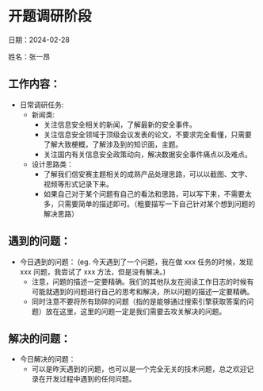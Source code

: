 # 开题调研阶段
日期：2024-02-28

姓名：张一昂
## 工作内容：

- 日常调研任务:
    - 新闻类:
        - 关注信息安全相关的新闻，了解最新的安全事件。
        - 关注信息安全领域于顶级会议发表的论文，不要求完全看懂，只需要了解大致梗概，了解涉及到的知识面，主题。
        - 关注国内有关信息安全政策动向，解决数据安全事件痛点以及难点。
    - 设计思路类：
        - 了解我们信安赛主题相关的成熟产品处理思路，可以以截图、文字、视频等形式记录下来。
        - 如果自己对于某个问题有自己的看法和思路，可以写下来，不需要太多，只需要简单的描述即可。（粗要描写一下自己针对某个想到问题的解决思路）

## 遇到的问题：

- 今日遇到的问题：
    (eg. 今天遇到了一个问题，我在做 xxx 任务的时候，发现 xxx 问题，我尝试了 xxx 方法，但是没有解决。)
    - 注意，问题的描述一定要精确。我们的其他队友在阅读工作日志的时候有可能就遇到的问题进行自己的思考和解决，所以问题的描述一定要精确。
    - 同时注意不要将所有琐碎的问题（指的是能够通过搜索引擎获取答案的问题）放在这里，这里的问题一定是我们需要去攻关解决的问题。

## 解决的问题：

- 今日解决的问题：
    - 可以是昨天遇到的问题，也可以是一个完全无关的技术问题，总之欢迎记录在开发过程中遇到的任何问题。